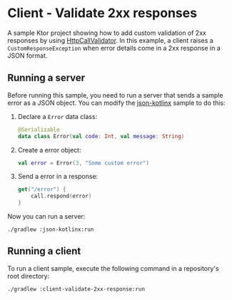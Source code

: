 # Client - Validate 2xx responses

A sample Ktor project showing how to add custom validation of 2xx responses by using [HttpCallValidator](https://ktor.io/docs/response-validation.html). In this example, a client raises a `CustomResponseException` when error details come in a 2xx response in a JSON format.

## Running a server

Before running this sample, you need to run a server that sends a sample error as a JSON object. You can modify the [json-kotlinx](../json-kotlinx/src/main/kotlin/com/example/Application.kt) sample to do this:
1. Declare a `Error` data class:
   ```kotlin
   @Serializable
   data class Error(val code: Int, val message: String)
   ```
1. Create a error object:
   ```kotlin
   val error = Error(3, "Some custom error")
   ```
1. Send a error in a response:
   ```kotlin
   get("/error") {
       call.respond(error)
   }
   ```
   
Now you can run a server:
```
./gradlew :json-kotlinx:run
```


## Running a client

To run a client sample, execute the following command in a repository's root directory:

```bash
./gradlew :client-validate-2xx-response:run
```
